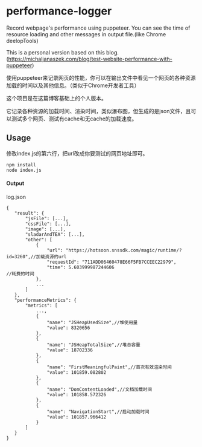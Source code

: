 # performance-logger
Record webpage's performance using puppeteer. You can see the time of resource loading and other messages in output file.(like Chrome deelopTools)

This is a personal version based on this blog.(https://michaljanaszek.com/blog/test-website-performance-with-puppeteer)

使用puppeteer来记录网页的性能，你可以在输出文件中看见一个网页的各种资源加载的时间以及其他信息。（类似于Chrome开发者工具）

这个项目是在这篇博客基础上的个人版本。

它记录各种资源的加载时间、渲染时间，类似瀑布图，但生成的是json文件，且可以测试多个网页、测试有cache和无cache的加载速度。

## Usage

修改index.js的第六行，把url改成你要测试的网页地址即可。

```
npm install
node index.js
 ```
#### Output

log.json

 ```
 {
    "result": {
        "jsFile": [...],
        "cssFile": [...],
        "image": [...],
        "sladarAndTEA": [...],
        "other": [
            {
                "url": "https://hotsoon.snssdk.com/magic/runtime/?id=3260",//加载资源的url
                "requestId": "711ADD06460478E66F5FB7CCEEC22979",
                "time": 5.603999987244606                                  //耗费的时间
            },
            ...
        ]
    },
    "performanceMetrics": {
        "metrics": [
            ...,
            {
                "name": "JSHeapUsedSize",//堆使用量
                "value": 8320656
            },
            {
                "name": "JSHeapTotalSize",//堆总容量
                "value": 18702336
            },
            {
                "name": "FirstMeaningfulPaint",//首次有效渲染时间
                "value": 101859.082802
            },
            {
                "name": "DomContentLoaded",//文档加载时间
                "value": 101858.572326
            },
            {
                "name": "NavigationStart",//启动加载时间
                "value": 101857.966412
            }
        ]
    }
}
  ```

